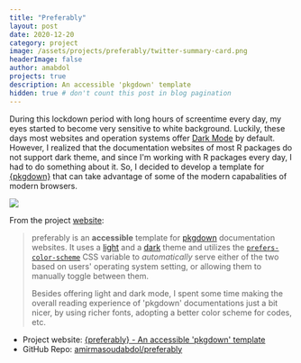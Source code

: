 ```yaml
---
title: "Preferably"
layout: post
date: 2020-12-20
category: project
image: /assets/projects/preferably/twitter-summary-card.png
headerImage: false
author: amabdol
projects: true
description: An accessible 'pkgdown' template
hidden: true # don't count this post in blog pagination
---
```


During this lockdown period with long hours of screentime every day, my eyes started to become very sensitive to white background. Luckily, these days most websites and operation systems offer [Dark Mode](https://en.wikipedia.org/wiki/Light-on-dark_color_scheme) by default. However, I realized that the documentation websites of most R packages do not support dark theme, and since I'm working with R packages every day, I had to do something about it. So, I decided to develop a template for [{pkgdown}](https://pkgdown.r-lib.org) that can take advantage of some of the modern capabalities of modern browsers.

![](https://preferably.amirmasoudabdol.name/reference/figures/comparison.png)

From the project [website](https://preferably.amirmasoudabdol.name):

> preferably is an **accessible** template for [pkgdown](https://pkgdown.r-lib.org/) documentation websites. It uses a [light](https://bootswatch.com/flatly/) and a [dark](https://bootswatch.com/darkly/) theme and utilizes the [`prefers-color-scheme`](https://developer.mozilla.org/en-US/docs/Web/CSS/@media/prefers-color-scheme) CSS variable to *automatically* serve either of the two based on users' operating system setting, or allowing them to manually toggle between them.
>
> Besides offering light and dark mode, I spent some time making the overall reading experience of 'pkgdown' documentations just a bit nicer, by using richer fonts, adopting a better color scheme for codes, etc.

<div class="breaker"></div>

- Project website: [{preferably} - An accessible 'pkgdown' template](https://preferably.amirmasoudabdol.name)
- GitHub Repo: [amirmasoudabdol/preferably](https://github.com/amirmasoudabdol/preferably/)
